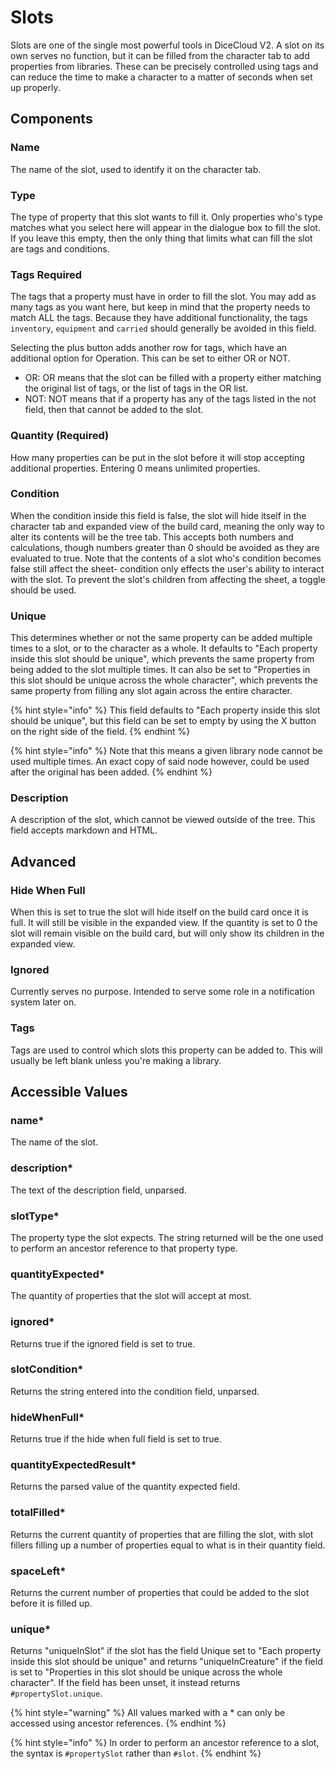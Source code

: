 # Slots

Slots are one of the single most powerful tools in DiceCloud V2. A slot on its own serves no function, but it can be filled from the character tab to add properties from libraries. These can be precisely controlled using tags and can reduce the time to make a character to a matter of seconds when set up properly.

## Components

### Name

The name of the slot, used to identify it on the character tab.

### Type

The type of property that this slot wants to fill it. Only properties who's type matches what you select here will appear in the dialogue box to fill the slot. If you leave this empty, then the only thing that limits what can fill the slot are tags and conditions.

### Tags Required

The tags that a property must have in order to fill the slot. You may add as many tags as you want here, but keep in mind that the property needs to match ALL the tags. Because they have additional functionality, the tags `inventory`, `equipment` and `carried` should generally be avoided in this field.

Selecting the plus button adds another row for tags, which have an additional option for Operation. This can be set to either OR or NOT.
- OR: OR means that the slot can be filled with a property either matching the original list of tags, or the list of tags in the OR list.
- NOT: NOT means that if a property has any of the tags listed in the not field, then that cannot be added to the slot.

### Quantity \(Required\)

How many properties can be put in the slot before it will stop accepting additional properties. Entering 0 means unlimited properties.

### Condition

When the condition inside this field is false, the slot will hide itself in the character tab and expanded view of the build card, meaning the only way to alter its contents will be the tree tab. This accepts both numbers and calculations, though numbers greater than 0 should be avoided as they are evaluated to true. Note that the contents of a slot who's condition becomes false still affect the sheet- condition only effects the user's ability to interact with the slot. To prevent the slot's children from affecting the sheet, a toggle should be used.

### Unique

This determines whether or not the same property can be added multiple times to a slot, or to the character as a whole. It defaults to "Each property inside this slot should be unique", which prevents the same property from being added to the slot multiple times. It can also be set to "Properties in this slot should be unique across the whole character", which prevents the same property from filling any slot again across the entire character.

{% hint style="info" %} This field defaults to "Each property inside this slot should be unique", but this field can be set to empty by using the X button on the right side of the field. {% endhint %}

{% hint style="info" %} Note that this means a given library node cannot be used multiple times. An exact copy of said node however, could be used after the original has been added. {% endhint %}

### Description

A description of the slot, which cannot be viewed outside of the tree. This field accepts markdown and HTML.

## Advanced

### Hide When Full

When this is set to true the slot will hide itself on the build card once it is full. It will still be visible in the expanded view. If the quantity is set to 0 the slot will remain visible on the build card, but will only show its children in the expanded view.

### Ignored

Currently serves no purpose. Intended to serve some role in a notification system later on.

### Tags

Tags are used to control which slots this property can be added to. This will usually be left blank unless you're making a library.

## Accessible Values

### name\*

The name of the slot.

### description\*

The text of the description field, unparsed.

### slotType\*

The property type the slot expects. The string returned will be the one used to perform an ancestor reference to that property type.

### quantityExpected\*

The quantity of properties that the slot will accept at most.

### ignored\*

Returns true if the ignored field is set to true.

### slotCondition\*

Returns the string entered into the condition field, unparsed.

### hideWhenFull\*

Returns true if the hide when full field is set to true.

### quantityExpectedResult\*

Returns the parsed value of the quantity expected field.

### totalFilled\*

Returns the current quantity of properties that are filling the slot, with slot fillers filling up a number of properties equal to what is in their quantity field.

### spaceLeft\*

Returns the current number of properties that could be added to the slot before it is filled up.

### unique\*

Returns "uniqueInSlot" if the slot has the field Unique set to "Each property inside this slot should be unique" and returns "uniqueInCreature" if the field is set to "Properties in this slot should be unique across the whole character". If the field has been unset, it instead returns `#propertySlot.unique`.

{% hint style="warning" %}
All values marked with a \* can only be accessed using ancestor references.
{% endhint %}

{% hint style="info" %}
In order to perform an ancestor reference to a slot, the syntax is `#propertySlot` rather than `#slot`.
{% endhint %}

